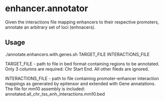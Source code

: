 # enhancer.annotator
Given the interactions file mapping enhancers to their respective promoters, annotate an arbitrary set of loci (enhnacers).

## Usage
./annotate.enhancers.with.genes.sh TARGET_FILE INTERACTIONS_FILE

TARGET_FILE - path to file in bed format containing regions to be annotated. Only 3 columns are required: Chr Start End. All other fileds are ignored.

INTERACTIONS_FILE - path to file containing promoter-enhancer interaction mappings as generated by epitensor and extended with Gene annatations. The file for mm10 assembly is included: annotated.all_chr_tss_enh_interactions.mm10.bed
